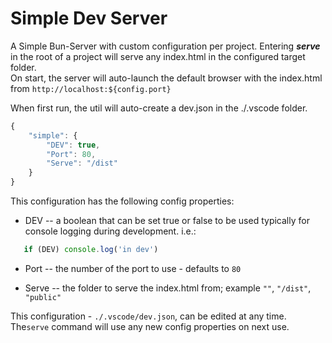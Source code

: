 # Simple Dev Server
A Simple Bun-Server with custom configuration per project.
Entering **_serve_** in the root of a project will serve any index.html in the configured target folder.  
On start, the server will auto-launch the default browser with the index.html from `http://localhost:${config.port}`  

When first run, the util will auto-create a dev.json in the ./.vscode folder.
```ts
{
    "simple": {
        "DEV": true,
        "Port": 80,
        "Serve": "/dist"
    }
}
```
This configuration has the following config properties:

  - DEV -- a boolean that can be set true or false to be used typically for console logging during development. i.e.:
```ts
   if (DEV) console.log('in dev')
```
  - Port -- the number of the port to use - defaults to `80`    

  - Serve -- the folder to serve the index.html from; example `""`, `"/dist"`, `"public"`   


This configuration - `./.vscode/dev.json`, can be edited at any time. The`serve` command will use any new config properties on next use.